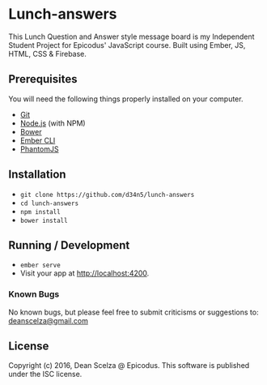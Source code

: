 # Lunch-answers

This Lunch Question and Answer style message board is my Independent Student Project for Epicodus' JavaScript course.  Built using Ember, JS, HTML, CSS & Firebase.

## Prerequisites

You will need the following things properly installed on your computer.

* [Git](http://git-scm.com/)
* [Node.js](http://nodejs.org/) (with NPM)
* [Bower](http://bower.io/)
* [Ember CLI](http://ember-cli.com/)
* [PhantomJS](http://phantomjs.org/)

## Installation

* `git clone https://github.com/d34n5/lunch-answers`
* `cd lunch-answers`
* `npm install`
* `bower install`

## Running / Development

* `ember serve`
* Visit your app at [http://localhost:4200](http://localhost:4200).

### Known Bugs

No known bugs, but please feel free to submit criticisms or suggestions to: deanscelza@gmail.com


## License

Copyright (c) 2016, Dean Scelza @ Epicodus.
This software is published under the ISC license.
